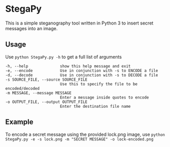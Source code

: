 # StegaPy
This is a simple steganography tool written in Python 3 to insert secret messages into an image.

## Usage
Use `python StegaPy.py -h` to get a full list of arguments

```
-h, --help              show this help message and exit
-e, --encode            Use in conjunction with -s to ENCODE a file
-d, --decode            Use in conjunction with -s to DECODE a file
-s SOURCE_FILE, --source SOURCE_FILE
                        Use this to specify the file to be encoded/decoded
-m MESSAGE, --message MESSAGE
                        Enter a message inside quotes to encode
-o OUTPUT_FILE, --output OUTPUT_FILE
                        Enter the destination file name
```
## Example
To encode a secret message using the provided lock.png image, use `python StegaPy.py -e -s lock.png -m "SECRET MESSAGE" -o lock-encoded.png`